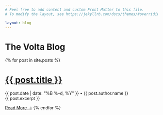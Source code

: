```yaml
---
# Feel free to add content and custom Front Matter to this file.
# To modify the layout, see https://jekyllrb.com/docs/themes/#overriding-theme-defaults

layout: blog
---
```


<h1 class="blog-title">The Volta Blog</h1>

{% for post in site.posts %}

<h1 class="blog-excerpt-title"><a href="{{ post.url }}">{{ post.title }}</a></h1>

<div class="blog-excerpt-date">
    {{ post.date | date: "%B %-d, %Y" }} &bullet; {{ post.author.name }}
</div>

<div class="blog-excerpt">
    {{ post.excerpt }}
</div>

<a href="{{ post.url }}">Read More &rarr;</a>
{% endfor %}
